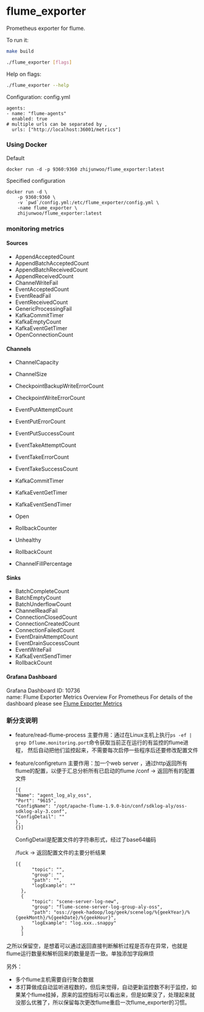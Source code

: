 # flume_exporter
Prometheus exporter for flume.

To run it:

```bash
make build

./flume_exporter [flags]
```

Help on flags:
```bash
./flume_exporter --help
```

Configuration: config.yml
```
agents:
- name: "flume-agents"
  enabled: true
# multiple urls can be separated by ,  
  urls: ["http://localhost:36001/metrics"]   
```

### Using Docker
Default
```
docker run -d -p 9360:9360 zhijunwoo/flume_exporter:latest
```

Specified configuration
```
docker run -d \
    -p 9360:9360 \
    -v `pwd`/config.yml:/etc/flume_exporter/config.yml \
    -name flume_exporter \
    zhijunwoo/flume_exporter:latest
```

### monitoring metrics
#### Sources
- AppendAcceptedCount
- AppendBatchAcceptedCount
- AppendBatchReceivedCount
- AppendReceivedCount
- ChannelWriteFail
- EventAcceptedCount
- EventReadFail
- EventReceivedCount
- GenericProcessingFail
- KafkaCommitTimer
- KafkaEmptyCount
- KafkaEventGetTimer
- OpenConnectionCount

#### Channels
- ChannelCapacity
- ChannelSize
- CheckpointBackupWriteErrorCount
- CheckpointWriteErrorCount
- EventPutAttemptCount
- EventPutErrorCount
- EventPutSuccessCount
- EventTakeAttemptCount
- EventTakeErrorCount
- EventTakeSuccessCount
- KafkaCommitTimer
- KafkaEventGetTimer
- KafkaEventSendTimer
- Open
- RollbackCounter
- Unhealthy

- RollbackCount
- ChannelFillPercentage

#### Sinks
- BatchCompleteCount
- BatchEmptyCount
- BatchUnderflowCount
- ChannelReadFail
- ConnectionClosedCount
- ConnectionCreatedCount
- ConnectionFailedCount
- EventDrainAttemptCount
- EventDrainSuccessCount
- EventWriteFail
- KafkaEventSendTimer
- RollbackCount

#### Grafana Dashboard
Grafana Dashboard ID: 10736  
name: Flume Exporter Metrics Overview For Prometheus
For details of the dashboard please see [Flume Exporter Metrics](https://grafana.com/grafana/dashboards/10736)

### 新分支说明
- feature/read-flume-process
    主要作用：通过在Linux主机上执行`ps -ef | grep Dflume.monitoring.port`命令获取当前正在运行的有监控的flume进程，
    然后自动把他们监控起来，不需要每次启停一些程序后还要修改配置文件

- feature/configreturn
    主要作用：加一个web server ，通过http返回所有flume的配置，以便于汇总分析所有已启动的flume
    /conf -> 返回所有的配置文件
    ```
  [{
  "Name": "agent_log_aly_oss",
  "Port": "9615",
  "ConfigName": "/opt/apache-flume-1.9.0-bin/conf/sdklog-aly/oss-sdklog-aly-3.conf",
  "ConfigDetail": ""
  },
  {}]
  ```
    ConfigDetail是配置文件的字符串形式，经过了base64编码

    /fuck -> 返回配置文件的主要分析结果 
  ```
  [{
        "topic": "",
        "group": "",
        "path": "",
        "logExample": ""
    },
    {
        "topic": "scene-server-log-new",
        "group": "flume-scene-server-log-group-aly-oss",
        "path": "oss://geek-hadoop/log/geek/scenelog/%{geekYear}/%{geekMonth}/%{geekDate}/%{geekHour}",
        "logExample": "log.xxx..snappy"
    }
    ]
  ```
之所以保留空，是想着可以通过返回直接判断解析过程是否存在异常，也就是flume运行数量和解析回来的数量是否一致。单独添加字段麻烦

另外：
* 多个flume主机需要自行聚合数据
* 本打算做成自动监听进程数的，但后来觉得，自动更新监控数不利于监控，如果某个flume挂掉，原来的监控指标可以看出来，但是如果没了，处理起来就没那么优雅了，所以保留每次更改flume重启一次flume_exporter的习惯。